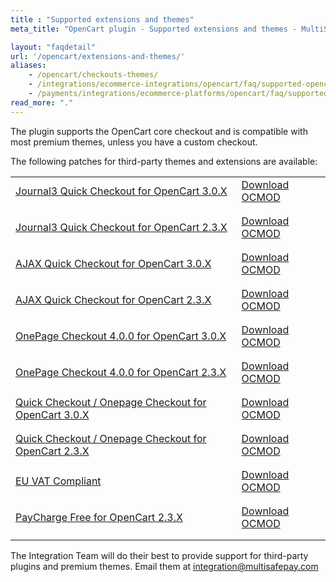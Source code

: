 ```yaml
---
title : "Supported extensions and themes"
meta_title: "OpenCart plugin - Supported extensions and themes - MultiSafepay Docs"

layout: "faqdetail"
url: '/opencart/extensions-and-themes/'
aliases:
    - /opencart/checkouts-themes/
    - /integrations/ecommerce-integrations/opencart/faq/supported-opencart-checkouts/
    - /payments/integrations/ecommerce-platforms/opencart/faq/supported-checkouts-themes/
read_more: "."
---
```


The plugin supports the OpenCart core checkout and is compatible with most premium themes, unless you have a custom checkout.

The following patches for third-party themes and extensions are available:

<table>
    <tbody>
        <tr>
            <td style="padding-bottom: 1rem;"><a rel=”nofollow” href="https://www.journal-theme.com/" target="_blank">Journal3 Quick Checkout for OpenCart 3.0.X</a></td>
            <td style="padding-bottom: 1rem;">
                <a href="/integration/ready-made/opencart/patches/multisafepay-patch-for-journal3-opencart-3.0.X.ocmod.zip" target="_blank" download>
                    Download OCMOD
                </a>
            </td>
        </tr>
        <tr>
            <td style="padding-bottom: 1rem;"><a rel=”nofollow” href="https://www.journal-theme.com/" target="_blank">Journal3 Quick Checkout for OpenCart 2.3.X</a></td>
            <td style="padding-bottom: 1rem;">
                <a href="/integration/ready-made/opencart/patches/multisafepay-patch-for-journal3-opencart-2.3.X.ocmod.zip" target="_blank" download>
                    Download OCMOD
                </a>
            </td>
        </tr>
        <tr>
            <td style="padding-bottom: 1rem;"><a rel=”nofollow” href="https://dreamvention.ee/ajax-quick-checkout-one-page-checkout-fast-checkout" target="_blank">AJAX Quick Checkout for OpenCart 3.0.X</a></td>
            <td style="padding-bottom: 1rem;">
                <a href="/integration/ready-made/opencart/patches/multisafepay-patch-for-ajax-quick-checkout-free-version-7.3.1-opencart-3.0.X.ocmod.zip" target="_blank" download>
                    Download OCMOD
                </a>
            </td>
        </tr>
        <tr>
            <td style="padding-bottom: 1rem;"><a rel=”nofollow” href="https://dreamvention.ee/ajax-quick-checkout-one-page-checkout-fast-checkout" target="_blank">AJAX Quick Checkout for OpenCart 2.3.X</a></td>
            <td style="padding-bottom: 1rem;">
                <a href="/integration/ready-made/opencart/patches/multisafepay-patch-for-ajax-quick-checkout-free-version-7.3.1-opencart-2.3.X.ocmod.zip" target="_blank" download>
                    Download OCMOD
                </a>
            </td>
        </tr>
        <tr>
            <td style="padding-bottom: 1rem;"><a rel=”nofollow” href="https://www.extensionsbazaar.com/opencart-one-page-checkout" target="_blank">OnePage Checkout 4.0.0 for OpenCart 3.0.X</a></td>
            <td style="padding-bottom: 1rem;">
                <a href="/integration/ready-made/opencart/patches/multisafepay-patch-for-onepage-checkout-4.0.0-opencart-3.0.X.ocmod.zip" target="_blank" download>
                    Download OCMOD
                </a>
            </td>
        </tr>
        <tr>
            <td style="padding-bottom: 1rem;"><a rel=”nofollow” href="https://www.extensionsbazaar.com/opencart-one-page-checkout" target="_blank">OnePage Checkout 4.0.0 for OpenCart 2.3.X</a></td>
            <td style="padding-bottom: 1rem;">
                <a href="/integration/ready-made/opencart/patches/multisafepay-patch-for-onepage-checkout-4.0.0-opencart-2.3.X.ocmod.zip" target="_blank" download>
                    Download OCMOD
                </a>
            </td>
        </tr>
        <tr>
            <td style="padding-bottom: 1rem;"><a rel=”nofollow” href="https://www.modulepoints.com/quickcheckout" target="_blank">Quick Checkout / Onepage Checkout for OpenCart 3.0.X</a></td>
            <td style="padding-bottom: 1rem;">
                <a href="/integration/ready-made/opencart/patches/multisafepay-patch-for-quick-checkout-from-module-points-opencart-3.0.X.ocmod.zip" target="_blank" download>
                    Download OCMOD
                </a>
            </td>
        </tr>
        <tr>
            <td style="padding-bottom: 1rem;"><a rel=”nofollow” href="https://www.modulepoints.com/quickcheckout" target="_blank">Quick Checkout / Onepage Checkout for OpenCart 2.3.X</a></td>
            <td style="padding-bottom: 1rem;">
                <a href="/integration/ready-made/opencart/patches/multisafepay-patch-for-quick-checkout-from-module-points-opencart-2.3.X.ocmod.zip" target="_blank" download>
                    Download OCMOD
                </a>
            </td>
        </tr>
        <tr>
            <td style="padding-bottom: 1rem;"><a rel=”nofollow” href="https://shop.openwebcreations.eu/eu-vat-compliant" target="_blank">EU VAT Compliant</a></td>
            <td style="padding-bottom: 1rem;">
                <a href="/integration/ready-made/opencart/patches/multisafepay-patch-for-owc-euvat-reverse-charge-vat-exempt.ocmod.zip" target="_blank" download>
                    Download OCMOD
                </a>
            </td>
        </tr>
        <tr>
            <td style="padding-bottom: 1rem;"><a rel=”nofollow” href="https://www.opencart.com/index.php?route=marketplace/extension/info&extension_id=5040" target="_blank">PayCharge Free for OpenCart 2.3.X</a></td>
            <td style="padding-bottom: 1rem;">
                <a href="/integration/ready-made/opencart/patches/multisafepay-patch-for-paycharge-free-version-6.1-opencart-2.3.X.ocmod.zip" target="_blank" download>
                    Download OCMOD
                </a>
            </td>
        </tr>
    </tbody>
</table>

The Integration Team will do their best to provide support for third-party plugins and premium themes. Email them at <integration@multisafepay.com>
